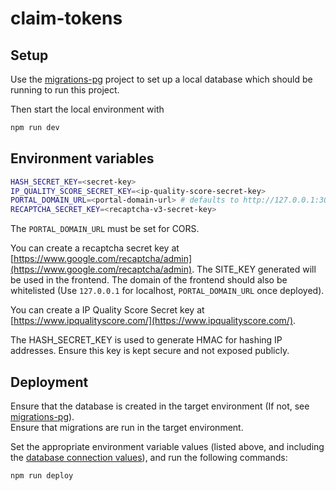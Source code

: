 # claim-tokens

## Setup

Use the [migrations-pg](../migrations-pg) project to set up a local database which should be running to run this project.

Then start the local environment with

```sh
npm run dev
```

## Environment variables

```sh
HASH_SECRET_KEY=<secret-key>
IP_QUALITY_SCORE_SECRET_KEY=<ip-quality-score-secret-key>
PORTAL_DOMAIN_URL=<portal-domain-url> # defaults to http://127.0.0.1:3001
RECAPTCHA_SECRET_KEY=<recaptcha-v3-secret-key>
```

The `PORTAL_DOMAIN_URL` must be set for CORS.

You can create a recaptcha secret key at [https://www.google.com/recaptcha/admin](https://www.google.com/recaptcha/admin). The SITE_KEY generated will be used in the frontend. The domain of the frontend should also be whitelisted (Use `127.0.0.1` for localhost, `PORTAL_DOMAIN_URL` once deployed).

You can create a IP Quality Score Secret key at [https://www.ipqualityscore.com/](https://www.ipqualityscore.com/).

The HASH_SECRET_KEY is used to generate HMAC for hashing IP addresses. Ensure this key is kept secure and not exposed publicly.

## Deployment

Ensure that the database is created in the target environment (If not, see [migrations-pg](../migrations-pg#create-and-setup-the-database-in-aws)).  
Ensure that migrations are run in the target environment.

Set the appropriate environment variable values (listed above, and including the [database connection values](../migrations-pg#create-and-setup-the-database-in-aws)), and run the following commands:

```sh
npm run deploy
```

